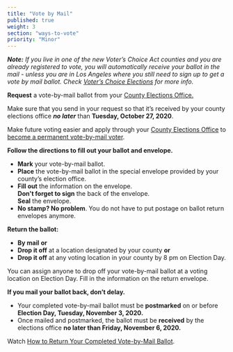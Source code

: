 ```yaml
---
title: "Vote by Mail"
published: true
weight: 3
section: "ways-to-vote"
priority: "Minor"
---
```


_**Note:** If you live in one of the new Voter’s Choice Act counties and you are already registered to vote, you will automatically receive your ballot in the mail - unless you are in Los Angeles where you still need to sign up to get a vote by mail ballot. Check [Voter’s Choice Elections](#menu-item-big-changes-in-15-voters-choice-counties) for more info._

**Request** a vote-by-mail ballot from your [County Elections Office.](#section-election-office-contact)

Make sure that you send in your request so that it’s received by your county elections office _**no later**_ than **Tuesday, October 27, 2020**.

Make future voting easier and apply through your [County Elections Office](#section-election-office-contact) to [become a permanent vote-by-mail voter](https://www.sos.ca.gov/elections/voter-registration/vote-mail/#perm).

**Follow the directions to fill out your ballot and envelope.**  
- **Mark** your vote-by-mail ballot.  
- **Place** the vote-by-mail ballot in the special envelope provided by your county’s election office.  
- **Fill out** the information on the envelope.  
  **Don't forget to sign** the back of the envelope.  
  **Seal** the envelope.  
- **No stamp? No problem**. You do not have to put postage on ballot return envelopes anymore.  

**Return the ballot:**
- **By mail** **or**  
- **Drop it off** at a location designated by your county **or**  
- **Drop it off** at any voting location in your county by 8 pm on Election Day.  

You can assign anyone to drop off your vote-by-mail ballot at a voting location on Election Day. Fill in the information on the return envelope.  

**If you mail your ballot back, don’t delay.**  
- Your completed vote-by-mail ballot must be **postmarked** on or before **Election Day, Tuesday, November 3, 2020.**
- Once mailed and postmarked, the ballot must be **received** by the elections office **no later than Friday, November 6, 2020.**

Watch [How to Return Your Completed Vote-by-Mail Ballot](https://www.google.com/url?q=https://www.youtube.com/watch?v%3DhFH3YZrhBag%26feature%3Dyoutu.be&sa=D&ust=1576113195433000&usg=AFQjCNGr5kb0Ft2GLwC551ertzTHTcQlHg). 


